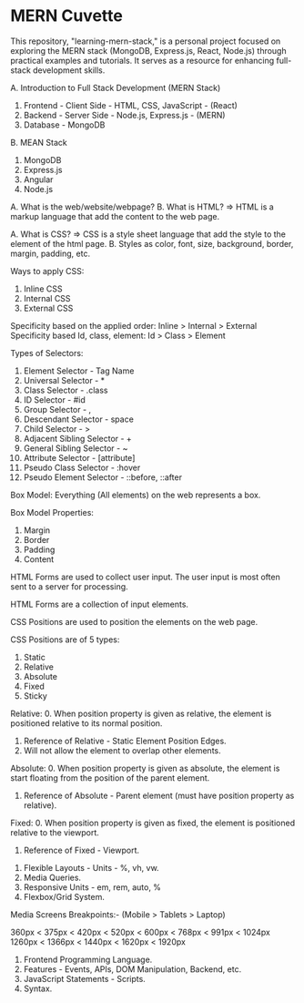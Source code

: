# MERN Cuvette
This repository, "learning-mern-stack," is a personal project focused on exploring the MERN stack (MongoDB, Express.js, React, Node.js) through practical examples and tutorials. It serves as a resource for enhancing full-stack development skills.

A. Introduction to Full Stack Development (MERN Stack)
1. Frontend - Client Side - HTML, CSS, JavaScript - (React)
2. Backend - Server Side - Node.js, Express.js - (MERN)
3. Database - MongoDB

B. MEAN Stack
1. MongoDB
2. Express.js
3. Angular
4. Node.js

<!-- Web and HTML -->

A. What is the web/website/webpage?
B. What is HTML? => HTML is a markup language that add the content to the web page.


<!-- Cascading StyleSheets (CSS) -->

A. What is CSS? => CSS is a style sheet language that add the style to the element of the html page.
B. Styles as color, font, size, background, border, margin, padding, etc.


Ways to apply CSS:
1. Inline CSS
2. Internal CSS
3. External CSS

Specificity based on the applied order: Inline > Internal > External
Specificity based Id, class, element: Id > Class > Element

Types of Selectors:
1. Element Selector - Tag Name
2. Universal Selector - *
3. Class Selector - .class
4. ID Selector - #id
5. Group Selector - ,
6. Descendant Selector - space
7. Child Selector - >
8. Adjacent Sibling Selector - +
9. General Sibling Selector - ~
10. Attribute Selector - [attribute]
11. Pseudo Class Selector - :hover
12. Pseudo Element Selector - ::before, ::after


<!-- Box Model -->
Box Model: Everything (All elements) on the web represents a box.

Box Model Properties:
1. Margin
2. Border
3. Padding
4. Content

<!-- HTML Forms: -->

HTML Forms are used to collect user input. The user input is most often sent to a server for processing.

HTML Forms are a collection of input elements.


<!-- CSS Positions -->

CSS Positions are used to position the elements on the web page.

CSS Positions are of 5 types:
1. Static
2. Relative
3. Absolute
4. Fixed
5. Sticky

Relative:
0. When position property is given as relative, the element is positioned relative to its normal position.
1. Reference of Relative - Static Element Position Edges. 
2. Will not allow the element to overlap other elements.

Absolute:
0. When position property is given as absolute, the element is start floating from the position of the parent element.
1. Reference of Absolute - Parent element (must have position property as relative).

Fixed:
0. When position property is given as fixed, the element is positioned relative to the viewport.
1. Reference of Fixed - Viewport.


<!-- How to make web page reponsiveness? -->

1. Flexible Layouts - Units - %, vh, vw.
2. Media Queries.
3. Responsive Units - em, rem, auto, %
4. Flexbox/Grid System.


Media Screens Breakpoints:- (Mobile > Tablets > Laptop)

360px < 375px < 420px < 520px < 600px < 768px < 991px < 1024px
1260px < 1366px < 1440px < 1620px < 1920px


<!-- Introduction to JavaScript (JS) -->

1. Frontend Programming Language.
2. Features - Events, APIs, DOM Manipulation, Backend, etc.
3. JavaScript Statements - Scripts.
4. Syntax.



